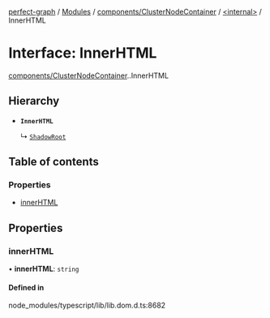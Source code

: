 [perfect-graph](../README.md) / [Modules](../modules.md) / [components/ClusterNodeContainer](../modules/components_ClusterNodeContainer.md) / [<internal\>](../modules/components_ClusterNodeContainer._internal_.md) / InnerHTML

# Interface: InnerHTML

[components/ClusterNodeContainer](../modules/components_ClusterNodeContainer.md).[<internal>](../modules/components_ClusterNodeContainer._internal_.md).InnerHTML

## Hierarchy

- **`InnerHTML`**

  ↳ [`ShadowRoot`](components_ClusterNodeContainer._internal_.ShadowRoot.md)

## Table of contents

### Properties

- [innerHTML](components_ClusterNodeContainer._internal_.InnerHTML.md#innerhtml)

## Properties

### innerHTML

• **innerHTML**: `string`

#### Defined in

node_modules/typescript/lib/lib.dom.d.ts:8682
